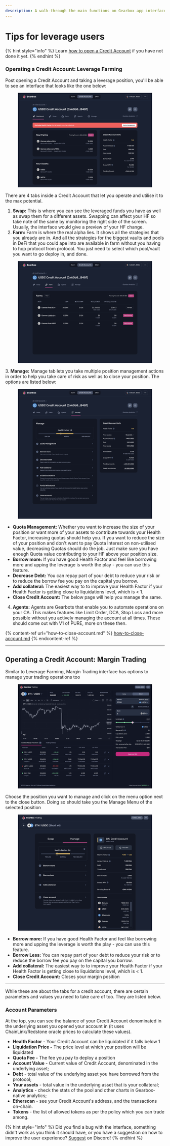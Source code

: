 ```yaml
---
description: A walk-through the main functions on Gearbox app interface.
---
```


# Tips for leverage users

{% hint style="info" %}
Learn [how to open a Credit Account](../how-to-open-account.md) if you have not done it yet.
{% endhint %}

### Operating a Credit Account: Leverage Farming

Post opening a Credit Account and taking a leverage position, you'll be able to see an interface that looks like the one below:

<figure><img src="../../.gitbook/assets/Dashboard (1).png" alt=""><figcaption></figcaption></figure>

There are 4 tabs inside a Credit Account that let you operate and utilise it to the max potential.

1. **Swap:** This is where you can see the leveraged funds you have as well as swap them for a different assets. Swapping can affect your HF so take note of the same by monitoring the right side of the screen. Usually, the interface would give a preview of your HF change.
2. **Farm:** Farm is where the real alpha lies. It shows all the strategies that you already are in. And all the strategies for the biggest vaults and pools in DeFi that you could ape into are available in farm without you having to hop protocol from protocol. You just need to select which pool/vault you want to go deploy in, and done.&#x20;

<figure><img src="../../.gitbook/assets/Farm page.png" alt=""><figcaption></figcaption></figure>

&#x20;3\.  **Manage:** Manage tab lets you take multiple position management actions in order to help you take care of risk as well as to close your position. The options are listed below:

<figure><img src="../../.gitbook/assets/Farm plain.png" alt=""><figcaption></figcaption></figure>

* **Quota Management:** Whether you want to increase the size of your position or want more of your assets to contribute towards your Health Factor, increasing quotas should help you. If you want to reduce the size of your position and don't want to pay Quota Interest on non-utilised value, decreasing Quotas should do the job. Just make sure you have enough Quota value contributing to your HF above your position size.
* **Borrow more:** If you have good Health Factor and feel like borrowing more and upping the leverage is worth the play - you can use this feature.
* **Decrease Debt:** You can repay part of your debt to reduce your risk or to reduce the borrow fee you pay on the capital you borrow.
* **Add collateral:** The easiest way to to improve your Health Factor if your Health Factor is getting close to liquidations level, which is < 1.
* **Close Credit Account:** The below page will help you manage the same.

4. **Agents:** Agents are Gearbots that enable you to automate operations on your CA. This makes features like Limit Order, DCA, Stop Loss and more possible without you actively managing the account at all times. These should come out with V1 of PURE, more on these then.

{% content-ref url="how-to-close-account.md" %}
[how-to-close-account.md](how-to-close-account.md)
{% endcontent-ref %}

***

## Operating a Credit Account: Margin Trading

Similar to Leverage Farming, Margin Trading interface has options to manage your trading operations too

<figure><img src="../../.gitbook/assets/image (2).png" alt=""><figcaption></figcaption></figure>

Choose the position you want to manage and click on the menu option next to the close button. Doing so should take you the Manage Menu of the selected position

<figure><img src="../../.gitbook/assets/Leverage plain (1).png" alt=""><figcaption></figcaption></figure>

* **Borrow more:** If you have good Health Factor and feel like borrowing more and upping the leverage is worth the play - you can use this feature.
* **Borrow Less:** You can repay part of your debt to reduce your risk or to reduce the borrow fee you pay on the capital you borrow.
* **Add collateral:** The easiest way to to improve your Health Factor if your Health Factor is getting close to liquidations level, which is < 1.
* **Close Credit Account:** Closes your margin position

***

While these are about the tabs for a credit account, there are certain parameters and values you need to take care of too. They are listed below.

### Account Parameters

At the top, you can see the balance of your Credit Account denominated in the underlying asset you opened your account in (it uses ChainLink/Redstone oracle prices to calculate these values).

* **Health Factor** - Your Credit Account can be liquidated if it falls below 1
* **Liquidation Price -** The price level at which your position will be liquidated
* **Quota Fee -** The fee you pay to deploy a position
* **Account Value** - Current value of Credit Account, denominated in the underlying asset;
* **Debt** - total value of the underlying asset you have borrowed from the protocol;
* **Your assets** - total value in the underlying asset that is your collateral;
* **Analytics** - check the stats of the pool and other charts in Gearbox-native analytics;
* **Etherscan** - see your Credit Account's address, and the transactions on-chain.
* **Tokens** - the list of allowed tokens as per the policy which you can trade among.

{% hint style="info" %}
Did you find a bug with the interface, something didn't work as you think it should have, or you have a suggestion on how to improve the user experience? [Suggest](https://discord.gg/hF3QvX2vgt) on Discord!
{% endhint %}
